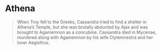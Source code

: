 # Athena

> When Troy fell to the Greeks, Cassandra tried to find a shelter in Athena’s Temple, but she was brutally abducted by Ajax and was brought to Agamemnon as a concubine. Cassandra died in Mycenae, murdered along with Agamemnon by his wife Clytemnestra and her lover Aegisthus.